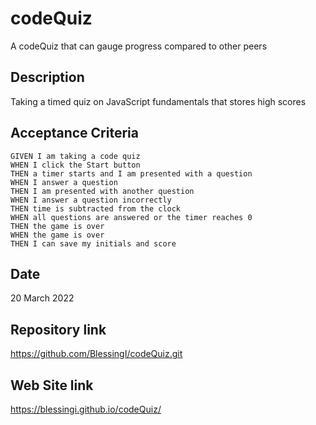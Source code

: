 # codeQuiz
A codeQuiz that can gauge progress compared to other peers

## Description
Taking a timed quiz on JavaScript fundamentals that stores high scores

## Acceptance Criteria
    GIVEN I am taking a code quiz
    WHEN I click the Start button
    THEN a timer starts and I am presented with a question
    WHEN I answer a question
    THEN I am presented with another question
    WHEN I answer a question incorrectly
    THEN time is subtracted from the clock
    WHEN all questions are answered or the timer reaches 0
    THEN the game is over
    WHEN the game is over
    THEN I can save my initials and score

## Date
20 March 2022

## Repository link
https://github.com/BlessingI/codeQuiz.git

## Web Site link
https://blessingi.github.io/codeQuiz/
